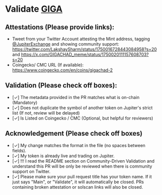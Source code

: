# Validate [GIGA](https://solscan.io/token/63LfDmNb3MQ8mw9MtZ2To9bEA2M71kZUUGq5tiJxcqj9)

## Attestations (Please provide links):
- Tweet from your Twitter Account attesting the Mint address, tagging [@JupiterExchange](https://twitter.com/JupiterExchange) and showing community support: https://twitter.com/LakshaySharm/status/1750016728443084958?s=20 and https://x.com/GIGACHAD_meme/status/1750020111157608703?s=20
- Coingecko/ CMC URL (If available): https://www.coingecko.com/en/coins/gigachad-2
## Validation (Please check off boxes):
- [✓] The metadata provided in the PR matches what is on-chain (Mandatory)
- [✓] Does not duplicate the symbol of another token on Jupiter's strict list (If not, review will be delayed)
- [✓] Is Listed on Coingecko / CMC (Optional, but helpful for reviewers)  

## Acknowledgement (Please check off boxes)
- [✓] My change matches the format in the file (no spaces between fields).
- [✓] My token is already live and trading on Jupiter.
- [✓] !!! I read the README section on Community-Driven Validation and understand this PR will be only be reviewed when there is community support on Twitter.
- [✓] Please make sure your pull request title has your token name. If it just says "Main", or "Validate", it will automatically be closed. PRs containing broken attestation or solscan links will also be closed.
